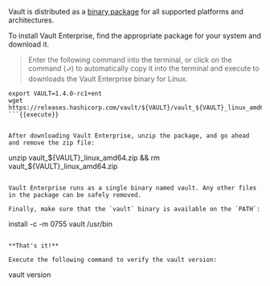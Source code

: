 Vault is distributed as a [binary package](https://www.vaultproject.io/downloads.html) for all supported platforms and architectures.

To install Vault Enterprise, find the appropriate package for your system and download it.

> Enter the following command into the terminal, or click on the command (`⮐`) to automatically copy it into the terminal and execute to downloads the Vault Enterprise binary for Linux.

```
export VAULT=1.4.0-rc1+ent
wget https://releases.hashicorp.com/vault/${VAULT}/vault_${VAULT}_linux_amd64.zip
```{{execute}}


After downloading Vault Enterprise, unzip the package, and go ahead and remove the zip file:

```
unzip vault_${VAULT}_linux_amd64.zip && rm vault_${VAULT}_linux_amd64.zip
```{{execute}}

Vault Enterprise runs as a single binary named vault. Any other files in the package can be safely removed.

Finally, make sure that the `vault` binary is available on the `PATH`:

```
install -c -m 0755 vault /usr/bin
```{{execute}}

**That's it!**

Execute the following command to verify the vault version:

```
vault version
```{{execute}}
